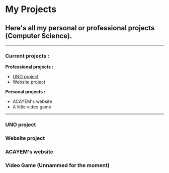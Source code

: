 # My Projects <br/>
## Here's all my personal or professional projects (Computer Science).
---
### Current projects : 

**Professional projects :**
* [UNO project](https://github.com/Ldm01/Projects/tree/master/Uno)
* Website project

**Personal projects :**
* ACAYEM's website
* A little video game

---
### UNO project

### Website project

### ACAYEM's website

### Video Game (Unnammed for the moment)